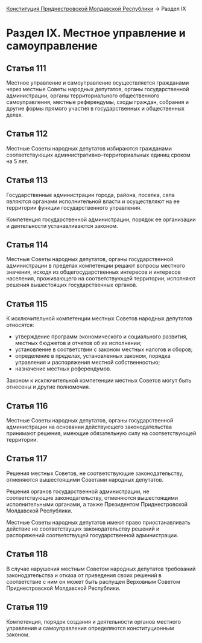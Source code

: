 [Конституция Приднестровской Молдавской Республики](README.md) → Раздел IX

# Раздел IX. Местное управление и самоуправление

## <a name="article-111"></a> Статья 111
Местное управление и самоуправление осуществляется гражданами через местные Советы народных депутатов, органы государственной администрации, органы территориального общественного самоуправления, местные референдумы, сходы граждан, собрания и другие формы прямого участия в государственных и общественных делах.

## <a name="article-112"></a> Статья 112

Местные Советы народных депутатов избираются гражданами соответствующих административно–территориальных единиц сроком на 5 лет.

## <a name="article-113"></a> Статья 113

Государственные администрации города, района, поселка, села являются органами исполнительной власти и осуществляют на ее территории функции государственного управления.

Компетенция государственной администрации, порядок ее организации и деятельности устанавливаются законом.

## <a name="article-114"></a> Статья 114

Местные Советы народных депутатов, органы государственной администрации в пределах компетенции решают вопросы местного значения, исходя из общегосударственных интересов и интересов населения, проживающего на соответствующей территории, исполняют решения вышестоящих государственных органов.

## <a name="article-115"></a> Статья 115

К исключительной компетенции местных Советов народных депутатов относятся:

- утверждение программ экономического и социального развития, местных бюджетов и отчетов об их исполнении;
- установление в соответствии с законом местных налогов и сборов;
- определение в пределах, установленных законом, порядка управления и распоряжения местной собственностью;
- назначение местных референдумов.

Законом к исключительной компетенции местных Советов могут быть отнесены и другие полномочия.

## <a name="article-116"></a> Статья 116

Местные Советы народных депутатов, органы государственной администрации на основании действующего законодательства принимают решения, имеющие обязательную силу на соответствующей территории.

## <a name="article-117"></a> Статья 117

Решения местных Советов, не соответствующие законодательству, отменяются вышестоящими Советами народных депутатов.

Решения органов государственной администрации, не соответствующие законодательству, отменяются вышестоящими исполнительными органами, а также Президентом Приднестровской Молдавской Республики.

Местные Советы народных депутатов имеют право приостанавливать действие не соответствущих законодательству решений и распоряжений соответствущей государственной администрации.

## <a name="article-118"></a> Статья 118

В случае нарушения местным Советом народных депутатов требований законодательства и отказа от приведения своих решений в соответствие с ним он может быть распущен Верховным Советом Приднестровской Молдавской Республики.

## <a name="article-119"></a> Статья 119

Компетенция, порядок создания и деятельности органов местного управления и самоуправления определяются конституционным законом.